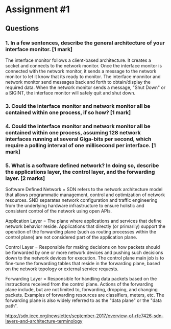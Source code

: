 # Assignment #1

## Questions

### 1.	In a few sentences, describe the general architecture of your interface monitor. [1 mark]

The interface monitor follows a client-based architecture. It creates a socket and connects to the network monitor. Once the interface monitor is connected with the network monitor, it sends a message to the network monitor to let it know that its ready to monitor. The interface monnitor and network monitor send messages back and forth to obtain/display the required data.  When the network monitor sends a message, "Shut Down" or a SIGINT, the interface monitor will safely quit and shut down. 

### 3.	Could the interface monitor and network monitor all be contained within one process, if so how? [1 mark]




### 4.	Could the interface monitor and network monitor all be contained within one process, assuming 128 network interfaces running at several Giga-bits per second, which require a polling interval of one millisecond per interface. [1 mark]



### 5.	What is a software defined network? In doing so, describe the applications layer, the control layer, and the forwarding layer. [2 marks]

Software Defined Network = SDN refers to the network architecture model that allows programmatic management, control and optimization of network resources. SND separates network configuration and traffic engineering from the underlying hardware infrastructure to ensure holistic and consistent control of the network using open APIs. 

Application Layer = The plane where applications and services that define network behavior reside. Applications that directly (or primarily) support the operation of the forwarding plane (such as routing processes within the control plane) are not considered part of the application plane.

Control Layer = Responsible for making decisions on how packets should be forwarded by one or more network devices and pushing such decisions down to the network devices for execution. The control plane main job is to fine-tune the forwarding tables that reside in the forwarding plane, based on the network topology or external service requests.

Forwarding Layer = Responsible for handling data packets based on the instructions received from the control plane. Actions of the forwarding plane include, but are not limited to, forwarding, dropping, and changing packets. Examples of forwarding resources are classifiers, meters, etc. The forwarding plane is also widely referred to as the "data plane" or the "data path".

https://sdn.ieee.org/newsletter/september-2017/overview-of-rfc7426-sdn-layers-and-architecture-terminology
